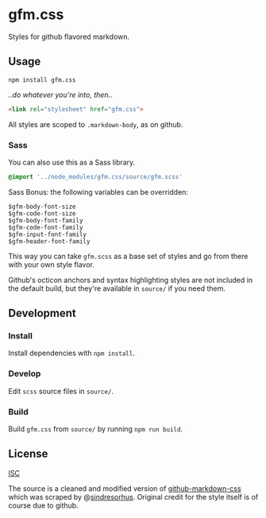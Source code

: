 # gfm.css

Styles for github flavored markdown.

## Usage

```
npm install gfm.css
```

*..do whatever you're into, then..*

```html
<link rel="stylesheet" href="gfm.css">
```

All styles are scoped to `.markdown-body`, as on github.

### Sass

You can also use this as a Sass library.

```scss
@import '../node_modules/gfm.css/source/gfm.scss'
```

Sass Bonus: the following variables can be overridden:

```
$gfm-body-font-size
$gfm-code-font-size
$gfm-body-font-family
$gfm-code-font-family
$gfm-input-font-family
$gfm-header-font-family
```

This way you can take `gfm.scss` as a base set of styles and go from there with your own style flavor.

Github's octicon anchors and syntax highlighting styles are not included in the default build, but they're available in `source/` if you need them.

## Development

### Install

Install dependencies with `npm install`.

### Develop

Edit `scss` source files in `source/`.

### Build

Build `gfm.css` from `source/` by running `npm run build`.

## License

[ISC](LICENSE)

The source is a cleaned and modified version of [github-markdown-css](https://github.com/sindresorhus/github-markdown-css) which was scraped by @[sindresorhus](https://github.com/sindresorhus). Original credit for the style itself is of course due to github.
